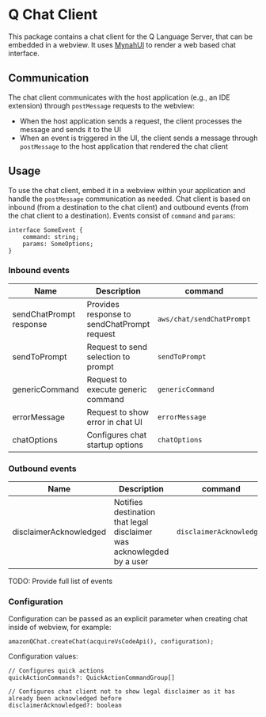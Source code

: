 # Q Chat Client

This package contains a chat client for the Q Language Server, that can be embedded in a webview. It uses [MynahUI](https://github.com/aws/mynah-ui) to render a web based chat interface.

## Communication

The chat client communicates with the host application (e.g., an IDE extension) through `postMessage` requests to the webview:

- When the host application sends a request, the client processes the message and sends it to the UI
- When an event is triggered in the UI, the client sends a message through `postMessage` to the host application that rendered the chat client

## Usage

To use the chat client, embed it in a webview within your application and handle the `postMessage` communication as needed. Chat client is based on inbound (from a destination to the chat client) and outbound events (from the chat client to a destination). Events consist of `command` and `params`:
```
interface SomeEvent {
    command: string;
    params: SomeOptions;
}
```
 
### Inbound events
| Name                        | Description                       | command                  | params  |
| --------------------------- | --------------------------------- | ------------------------ | ----------- |
| sendChatPrompt response     |  Provides response to sendChatPrompt request   | `aws/chat/sendChatPrompt` | [ChatResult](https://github.com/aws/language-server-runtimes/blob/main/types/chat.ts#L76)         |
| sendToPrompt                |  Request to send selection to prompt | `sendToPrompt` | [SendToPromptParams](https://github.com/aws/language-server-runtimes/blob/fe2669c34479d4925f2bdbe5527417ea8aed6c39/chat-client-ui-types/src/uiContracts.ts#L50C18-L50C36)         |
| genericCommand              |  Request to execute generic command   | `genericCommand` | [GenericCommandParams](https://github.com/aws/language-server-runtimes/blob/fe2669c34479d4925f2bdbe5527417ea8aed6c39/chat-client-ui-types/src/uiContracts.ts#L76)         |
| errorMessage                |  Request to show error in chat UI   | `errorMessage` | [ErrorParams](https://github.com/aws/language-server-runtimes/blob/fe2669c34479d4925f2bdbe5527417ea8aed6c39/chat-client-ui-types/src/uiContracts.ts#L88C18-L88C29)         |
| chatOptions                 | Configures chat startup options   | `chatOptions`            | [ChatOptions](https://github.com/aws/language-server-runtimes/blob/main/types/chat.ts#L127)         |

### Outbound events
| Name                        | Description                 | command                  | params  |
| --------------------------- | --------------------------- | ------------------------ | ----------- |
| disclaimerAcknowledged      | Notifies destination that legal disclaimer was acknowlegded by a user | `disclaimerAcknowledged` | N/A |

TODO: Provide full list of events

### Configuration

Configuration can be passed as an explicit parameter when creating chat inside of webview, for example:
```
amazonQChat.createChat(acquireVsCodeApi(), configuration);
```

Configuration values:
```
// Configures quick actions
quickActionCommands?: QuickActionCommandGroup[]

// Configures chat client not to show legal disclaimer as it has already been acknowledged before
disclaimerAcknowledged?: boolean
```


